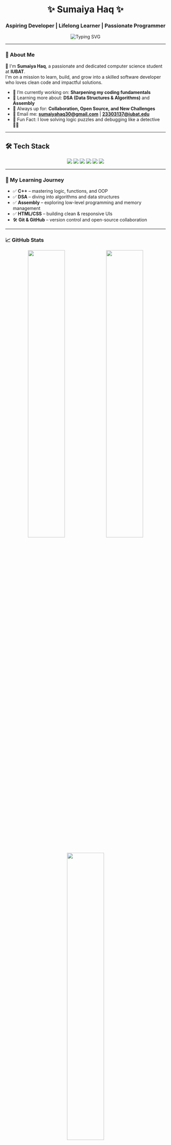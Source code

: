 <h1 align="center">✨ Sumaiya Haq ✨</h1>
<h3 align="center">Aspiring Developer | Lifelong Learner | Passionate Programmer</h3>

<p align="center">
  <img src="https://readme-typing-svg.demolab.com?font=Fira+Code&weight=500&size=22&pause=1000&color=F778BA&center=true&vCenter=true&width=600&lines=Hello+World!+I'm+Sumaiya+Haq.;CS+Student+%7C+Open-Source+Enthusiast.;I+love+to+learn+and+build+cool+stuff!+%F0%9F%92%BB" alt="Typing SVG" />
</p>

---

### 🌟 About Me

💫 I'm **Sumaiya Haq**, a passionate and dedicated computer science student at **IUBAT**.  
I'm on a mission to learn, build, and grow into a skilled software developer who loves clean code and impactful solutions.

- 🔭 I’m currently working on: **Sharpening my coding fundamentals**
- 🌱 Learning more about: **DSA (Data Structures & Algorithms)** and **Assembly**
- 🤝 Always up for: **Collaboration, Open Source, and New Challenges**
- 📧 Email me: **sumaiyahaq30@gmail.com** | **23303137@iubat.edu**
- 🧠 Fun Fact: I love solving logic puzzles and debugging like a detective 🕵️‍♀️

---

## 🛠️ Tech Stack

<div align="center">
  <img src="https://img.shields.io/badge/C++-00599C?style=for-the-badge&logo=c%2B%2B&logoColor=white"/>
  <img src="https://img.shields.io/badge/DSA-ffcc00?style=for-the-badge"/>
  <img src="https://img.shields.io/badge/Assembly-4B0082?style=for-the-badge&logo=assemblyscript&logoColor=white"/>
  <img src="https://img.shields.io/badge/HTML-E34F26?style=for-the-badge&logo=html5&logoColor=white"/>
  <img src="https://img.shields.io/badge/CSS-1572B6?style=for-the-badge&logo=css3&logoColor=white"/>
  <img src="https://img.shields.io/badge/Git-F05032?style=for-the-badge&logo=git&logoColor=white"/>
</div>

---

### 🚀 My Learning Journey

- ✅ **C++** – mastering logic, functions, and OOP  
- ✅ **DSA** – diving into algorithms and data structures  
- ✅ **Assembly** – exploring low-level programming and memory management  
- ✅ **HTML/CSS** – building clean & responsive UIs  
- 🛠️ **Git & GitHub** – version control and open-source collaboration

---

### 📈 GitHub Stats

<p align="center">
  <img src="https://github-readme-stats.vercel.app/api?username=sumaiya-haq&show_icons=true&theme=tokyonight&hide_border=false" width="48%"/>
  <img src="https://github-readme-streak-stats.herokuapp.com/?user=sumaiya-haq&theme=tokyonight&hide_border=false" width="48%" />
</p>

<p align="center">
  <img src="https://github-readme-stats.vercel.app/api/top-langs/?username=sumaiya-haq&layout=compact&theme=tokyonight&hide_border=false" width="48%"/>
</p>

---

### 📂 Featured Projects *(Coming Soon)*

> I'll be adding more personal and collaborative projects soon. Stay tuned!  
> In the meantime, check out my repositories to see what I’m learning and building!

---

### 🌐 Let’s Connect!

<p align="center">
  <a href="mailto:sumaiyahaq30@gmail.com"><img src="https://img.shields.io/badge/Gmail-D14836?style=for-the-badge&logo=gmail&logoColor=white"/></a>
  <a href="mailto:23303137@iubat.edu"><img src="https://img.shields.io/badge/IUBAT_Email-0077B5?style=for-the-badge&logo=gmail&logoColor=white"/></a>
  <a href="https://linkedin.com/in/sumaiaya-haq-31034b2b9"><img src="https://img.shields.io/badge/LinkedIn-0077B5?style=for-the-badge&logo=linkedin&logoColor=white"/></a>
  <a href="https://fb.com/sumaiya.haq.39"><img src="https://img.shields.io/badge/Facebook-1877F2?style=for-the-badge&logo=facebook&logoColor=white"/></a>
</p>

---

### 💬 Favorite Quote

> *“The best way to predict the future is to invent it.”* – Alan Kay

---
